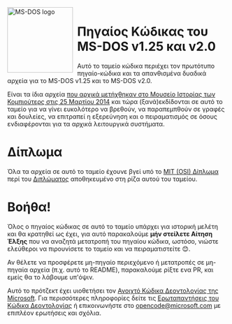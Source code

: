 <img width="150" height="150" align="left" style="float: left; margin: 0 10px 0 0;" alt="MS-DOS logo" src="https://github.com/Microsoft/MS-DOS/blob/master/msdos-logo.png">   

# Πηγαίος Κώδικας του MS-DOS v1.25 και v2.0
Αυτό το ταμείο κώδικα περιέχει τον πρωτότυπο πηγαίο-κώδικα και τα απανθισμένα δυαδικά αρχεία για το MS-DOS v1.25 και το MS-DOS v2.0.

Είναι τα ίδια αρχεία [που αρχικά μετήχθηκαν στο Μουσείο Ιστορίας των Κομπιούτερς στις 25 Μαρτίου 2014](http://www.computerhistory.org/atchm/microsoft-ms-dos-early-source-code/) και τώρα (ξανά)εκδίδονται σε αυτό το ταμείο για να γίνει ευκολότερο να βρεθούν, να παραπεμπθούν σε γραφές και δουλείες, να επιτραπεί η εξερεύνηση και ο πειραματισμός σε όσους ενδιαφέρονται για τα αρχικά λειτουργικά συστήματα.

# Δίπλωμα
Όλα τα αρχεία σε αυτό το ταμείο έχουνε βγεί υπό το [MIT (OSI) Δίπλωμα](https://en.wikipedia.org/wiki/MIT_License) περί του [Διπλώματος](https://github.com/Microsoft/MS-DOS/blob/master/LICENSE.md) αποθηκευμένο στη ρίζα αυτού του ταμείου.

# Βοήθα!
Όλος ο πηγαίος κώδικας σε αυτό το ταμείο υπάρχει για ιστορική μελέτη και θα κρατηθεί ως έχει, για αυτό παρακαλούμε **μήν στείλετε Αίτηση Έλξης** που να αναζητά μετατροπή του πηγαίου κώδικα, ωστόσο, νιώστε ελεύθεροι να πιρουνίσετε το ταμείο και να πειραματιστείτε 😊.

Αν θέλετε να προσφέρετε μη-πηγαίο περιεχόμενο ή μετατροπές σε μη-πηγαία αρχεία (π.χ. αυτό το README), παρακαλούμε ρίξτε ενα PR, και εμείς θα το λάβουμε υπ'όψιν.

Αυτό το πρότζεκτ έχει υιοθετήσει τον [Ανοιχτό Κώδικα Δεοντολογίας της Microsoft](https://opensource.microsoft.com/codeofconduct/). Για περισσότερες πληροφορίες δείτε τις [Ερωταπαντήσεις του Κώδικα Δεοντολογίας](https://opensource.microsoft.com/codeofconduct/faq/) ή επικοινωνήστε στο [opencode@microsoft.com](mailto:opencode@microsoft.com) με επιπλέον ερωτήσεις και σχόλια.
